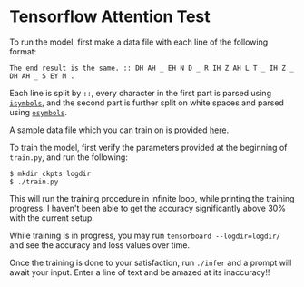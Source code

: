 # Tensorflow Attention Test

To run the model, first make a data file with each line of the following format:

```
The end result is the same. :: DH AH _ EH N D _ R IH Z AH L T _ IH Z _ DH AH _ S EY M .
```

Each line is split by ` :: `, every character in the first part is parsed using
[`isymbols`](./isymbols), and the second part is further split on white spaces
and parsed using [`osymbols`](./osymbols).

A sample data file which you can train on is provided [here](https://gist.github.com/johncf/90f7a71d96e6d51d8dfd93ee3bb8e89a).

To train the model, first verify the parameters provided at the beginning of
`train.py`, and run the following:

```
$ mkdir ckpts logdir
$ ./train.py
```

This will run the training procedure in infinite loop, while printing the
training progress. I haven't been able to get the accuracy significantly above
30% with the current setup.

While training is in progress, you may run `tensorboard --logdir=logdir/` and
see the accuracy and loss values over time.

Once the training is done to your satisfaction, run `./infer` and a prompt will
await your input. Enter a line of text and be amazed at its inaccuracy!!
